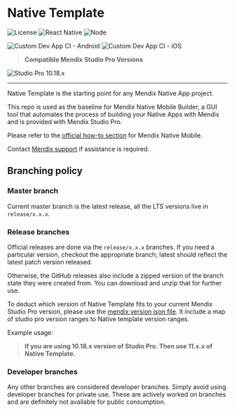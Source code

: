 # Native Template

![License](https://img.shields.io/badge/license-MIT-blue.svg)
![React Native](https://img.shields.io/badge/react_native-0.75.4-blue.svg)
![Node](https://img.shields.io/badge/node-v20-green.svg)

![Custom Dev App CI - Android](https://github.com/mendix/native-template/actions/workflows/android-build-custom-dev-app.yml/badge.svg?branch=master)
![Custom Dev App CI - iOS](https://github.com/mendix/native-template/actions/workflows/ios-build-custom-dev-app.yml/badge.svg?branch=master)

> **Compatible Mendix Studio Pro Versions**

![Studio Pro 10.18.x](https://img.shields.io/badge/Studio_Pro-10.18.x-blue)

---

Native Template is the starting point for any Mendix Native App project.

This repo is used as the baseline for Mendix Native Mobile Builder, a GUI tool that automates the process of building your Native Apps with Mendix and is provided with Mendix Studio Pro.

Please refer to the [official how-to section](https://docs.mendix.com/howto/mobile/native-mobile) for Mendix Native Mobile.

Contact [Mendix support](https://support.mendix.com/hc/en-us) if assistance is required.

## Branching policy

### Master branch

Current master branch is the latest release, all the LTS versions live in `release/x.x.x`.

### Release branches

Official releases are done via the `release/x.x.x` branches. If you need a particular version, checkout the appropriate branch; latest should reflect the latest patch version released.

Otherwise, the GitHub releases also include a zipped version of the branch state they were created from. You can download and unzip that for further use.

To deduct which version of Native Template fits to your current Mendix Studio Pro version, please use the [mendix version json file](https://github.com/mendix/native-template/blob/master/mendix_version.json). It include a map of studio pro version ranges to Native template version ranges.

Example usage:

> **If you are using 10.18.x version of Studio Pro. Then use 11.x.x of Native Template.**

### Developer branches

Any other branches are considered developer branches.
Simply avoid using developer branches for private use. These are actively worked on branches and are definitely not available for public consumption.
